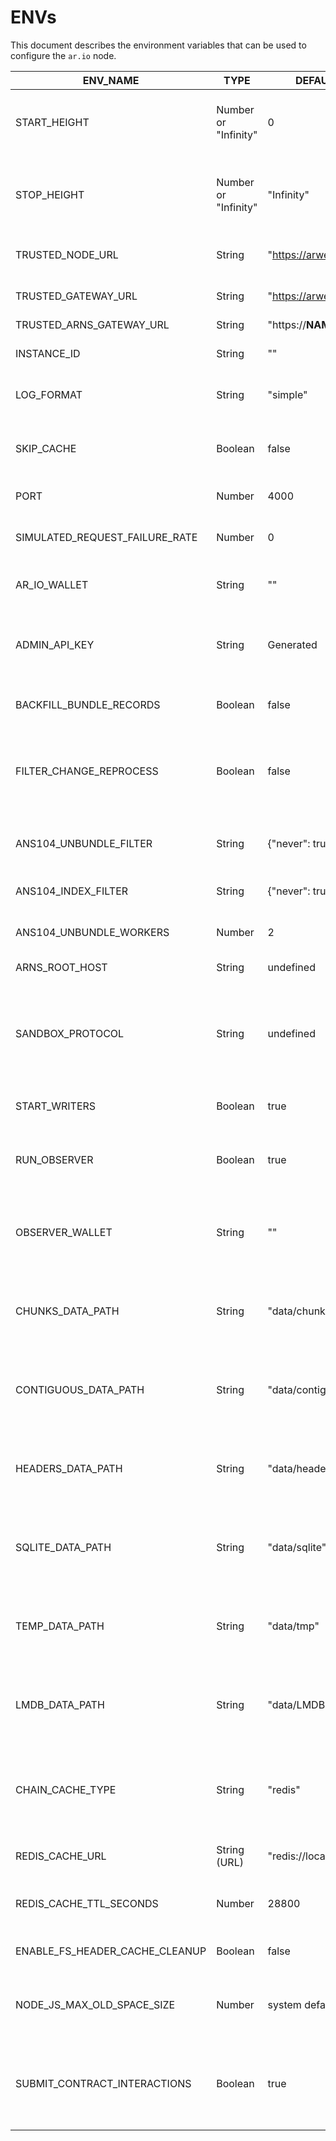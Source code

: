 # ENVs
This document describes the environment variables that can be used to configure the `ar.io` node.

| ENV_NAME                       | TYPE                 | DEFAULT_VALUE                  | DESCRIPTION                                                                                                                     |
|--------------------------------|----------------------|--------------------------------|---------------------------------------------------------------------------------------------------------------------------------|
| START_HEIGHT                   | Number or "Infinity" | 0                              | Starting block height for node synchronization (0 = start from the beginning)                                                   |
| STOP_HEIGHT                    | Number or "Infinity" | "Infinity"                     | Stop block height for node synchronization (Infinity = keep syncing until stopped)                                              |
| TRUSTED_NODE_URL               | String               | "https://arweave.net"          | Arweave node to use for fetching data                                                                                           |
| TRUSTED_GATEWAY_URL            | String               | "https://arweave.net"          | Arweave node to use for proxying requests                                                                                       |
| TRUSTED_ARNS_GATEWAY_URL       | String               | "https://__NAME__.arweave.dev" | ArNS gateway                                                                                                                    |
| INSTANCE_ID                    | String               | ""                             | Adds an "INSTACE_ID" field to output logs                                                                                       |
| LOG_FORMAT                     | String               | "simple"                       | Sets the format of output logs, accepts "simple" and "json"                                                                     |
| SKIP_CACHE                     | Boolean              | false                          | If true, skips the local cache and always fetches headers from the node                                                         |
| PORT                           | Number               | 4000                           | ar.io node exposed port number                                                                                                  |
| SIMULATED_REQUEST_FAILURE_RATE | Number               | 0                              | Number from 0 to 1, representing the probability of a request failing                                                           |
| AR_IO_WALLET                   | String               | ""                             | Arweave wallet address used for staking and rewards                                                                             |
| ADMIN_API_KEY                  | String               | Generated                      | API key used for admin API requests (if not set, it's generated and logged into the console)                                    |
| BACKFILL_BUNDLE_RECORDS        | Boolean              | false                          | If true, ar.io node will start indexing missing bundles                                                                         |
| FILTER_CHANGE_REPROCESS        | Boolean              | false                          | If true, all indexed bundles will be reprocessed with the new filters (you can use this when you change the filters)            |
| ANS104_UNBUNDLE_FILTER         | String               | {"never": true}                | Only bundles compliant with this filter will be unbundled                                                                       |
| ANS104_INDEX_FILTER            | String               | {"never": true}                | Only bundles compliant with this filter will be indexed                                                                         |
| ANS104_UNBUNDLE_WORKERS        | Number               | 2                              | Sets the number of workers used to handle unbundling                                                                            |                    
| ARNS_ROOT_HOST                 | String               | undefined                      | Domain name for ArNS host                                                                                                       |
| SANDBOX_PROTOCOL               | String               | undefined                      | Protocol setting in process of creating sandbox domain in ArNS (ARNS_ROOT_HOST needs to be set for this env to have any effect) |
| START_WRITERS                  | Boolean              | true                           | If true, start indexing blocks, tx, ANS104 bundles                                                                              |
| RUN_OBSERVER                   | Boolean              | true                           | If true, runs the Observer alongside the gateway to generate Network compliance reports                                         |
| OBSERVER_WALLET                | String               | "<example>"                    | The public wallet address of the wallet being used to sign report upload transactions for Observer                              |
| CHUNKS_DATA_PATH               | String               | "data/chunks"                  | Sets the location for chunked data to be saved. If omitted, chunked data will be stored in the `data` directory                 |
| CONTIGUOUS_DATA_PATH           | String               | "data/contiguous"              | Sets the location for contiguous data to be saved. If omitted, contiguous data will be stored in the `data` directory           |
| HEADERS_DATA_PATH              | String               | "data/headers"                 | Sets the location for header data to be saved. If omitted, header data will be stored in the `data` directory                   |
| SQLITE_DATA_PATH               | String               | "data/sqlite"                  | Sets the location for sqlite indexed data to be saved. If omitted, sqlite data will be stored in the `data` directory           |
| TEMP_DATA_PATH                 | String               | "data/tmp"                     | Sets the location for temporary data to be saved. If omitted, temporary data will be stored in the `data` directory             |
| LMDB_DATA_PATH                 | String               | "data/LMDB"                    | Sets the location for LMDB data to be saved. If omitted, LMDB data will be stored in the `data` directory                       |
| CHAIN_CACHE_TYPE               | String               | "redis"                        | Sets the method for caching chain data, defaults redis if gateway is started with docker-compose, otherwise defaults to LMDB    |
| REDIS_CACHE_URL                | String (URL)         | "redis://localhost:6379"       | URL of Redis database to be used for caching                                                                                    |
| REDIS_CACHE_TTL_SECONDS        | Number               | 28800                          | TTL value for Redis cache, defaults to 8 hours (28800 seconds)                                                                  |
| ENABLE_FS_HEADER_CACHE_CLEANUP | Boolean              | false                          | If true, periodically deletes cached header data                                                                                |
| NODE_JS_MAX_OLD_SPACE_SIZE     | Number               | system default                 | Sets the memory limit, in Megabytes, for NodeJs. Default value depends on hardware                                              | 
| SUBMIT_CONTRACT_INTERACTIONS   | Boolean              | true                           | If true, Observer will submit its generated reports to the ar.io Network. If false, reports will be generated but not submitted |


